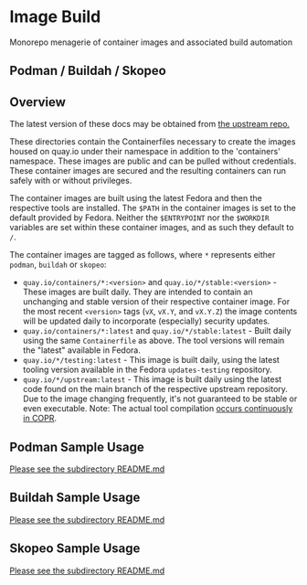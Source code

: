 # Image Build

Monorepo menagerie of container images and associated build automation

## Podman / Buildah / Skopeo

## Overview

The latest version of these docs may be obtained from [the upstream
repo.](https://github.com/containers/image_build/blob/main/README.md)

These directories contain the Containerfiles necessary to create the images housed on
quay.io under their namespace in addition to the 'containers' namespace.  These
images are public and can be pulled without credentials.  These container images are secured and the
resulting containers can run safely with or without privileges.

The container images are built using the latest Fedora and then the respective tools are installed.
The `$PATH` in the container images is set to the default provided by Fedora.  Neither the
`$ENTRYPOINT` nor the `$WORKDIR` variables are set within these container images, and as
such they default to `/`.

The container images are tagged as follows, where `*` represents either `podman`, `buildah`
or `skopeo`:

  * `quay.io/containers/*:<version>` and `quay.io/*/stable:<version>` -
    These images are built daily.  They are intended to contain an unchanging
    and stable version of their respective container image. For the most recent `<version>`
    tags (`vX`, `vX.Y`, and `vX.Y.Z`) the image contents will be updated daily to incorporate
    (especially) security updates.
  * `quay.io/containers/*:latest` and `quay.io/*/stable:latest` -
    Built daily using the same `Containerfile` as above.  The tool versions
    will remain the "latest" available in Fedora.
  * `quay.io/*/testing:latest` - This image is built daily, using the
    latest tooling version available in the Fedora `updates-testing` repository.
  * `quay.io/*/upstream:latest` - This image is built daily using the latest
    code found on the main branch of the respective upstream repository. Due to the
    image changing frequently, it's not guaranteed to be stable or even executable.
    Note: The actual tool compilation [occurs continuously in
    COPR](https://copr.fedorainfracloud.org/coprs/rhcontainerbot/podman-next/).

## Podman Sample Usage

[Please see the subdirectory README.md](https://github.com/containers/image_build/blob/main/podman/README.md)

## Buildah Sample Usage

[Please see the subdirectory README.md](https://github.com/containers/image_build/blob/main/buildah/README.md)

## Skopeo Sample Usage

[Please see the subdirectory README.md](https://github.com/containers/image_build/blob/main/skopeo/README.md)
